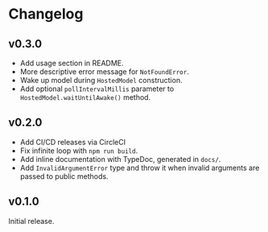 # Changelog

## v0.3.0

- Add usage section in README.
- More descriptive error message for `NotFoundError`.
- Wake up model during `HostedModel` construction.
- Add optional `pollIntervalMillis` parameter to `HostedModel.waitUntilAwake()` method.

## v0.2.0

- Add CI/CD releases via CircleCI
- Fix infinite loop with `npm run build`.
- Add inline documentation with TypeDoc, generated in `docs/`.
- Add `InvalidArgumentError` type and throw it when invalid arguments are passed to public methods.

## v0.1.0

Initial release.
